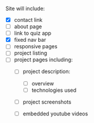 Site will include:
- [x] contact link
- [ ] about page
- [ ] link to quiz app
- [x] fixed nav bar
- [ ] responsive pages
- [ ] project listing
- [ ] project pages including:
  - [ ] project description:
    - [ ] overview
    - [ ] technologies used
  - [ ] project screenshots
  - [ ] embedded youtube videos

